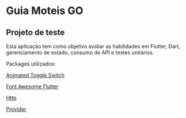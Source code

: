 # Guia Moteis GO

## Projeto de teste

Esta aplicação tem como objetivo avaliar as habilidades em Flutter, Dart, gerenciamento de estado, consumo de API e testes unitários. 

Packages utilizados:

[Animated Toggle Switch](https://pub.dev/packages/animated_toggle_switch)

[Font Awesome Flutter](https://pub.dev/packages/font_awesome_flutter)

[Http](https://pub.dev/packages/http)

[Provider](https://pub.dev/packages/provider)
